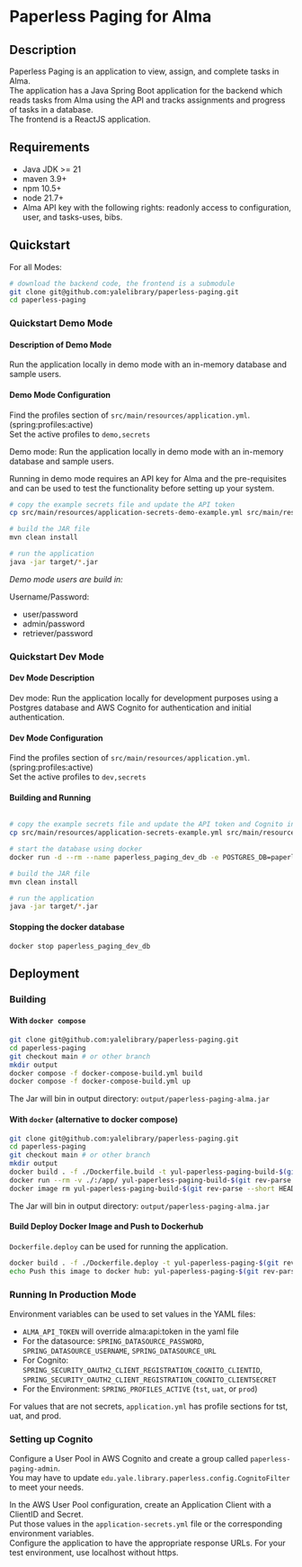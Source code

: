 # Paperless Paging for Alma
## Description
Paperless Paging is an application to view, assign, and complete tasks in Alma.
<br />
The application has a Java Spring Boot application for the backend which reads tasks from Alma
using the API and tracks assignments and progress of tasks in a database.
<br />
The frontend is a ReactJS application.

## Requirements

- Java JDK >= 21
- maven 3.9+
- npm 10.5+
- node 21.7+
- Alma API key with the following rights: readonly access to configuration, user, and tasks-uses, bibs.

## Quickstart
For all Modes:
```bash
# download the backend code, the frontend is a submodule
git clone git@github.com:yalelibrary/paperless-paging.git
cd paperless-paging
```
### Quickstart Demo Mode
#### Description of Demo Mode
Run the application locally in demo mode with an in-memory database and sample users.
#### Demo Mode Configuration
Find the profiles section of `src/main/resources/application.yml`. (spring:profiles:active)
<br />
Set the active profiles to `demo,secrets`

Demo mode: Run the application locally in demo mode with an in-memory database and sample users.

Running in demo mode requires an API key for Alma and the pre-requisites and can be used to test the functionality
before setting up your system.

```bash
# copy the example secrets file and update the API token
cp src/main/resources/application-secrets-demo-example.yml src/main/resources/application-secrets.yml

# build the JAR file
mvn clean install

# run the application
java -jar target/*.jar
```

_Demo mode users are build in:_

Username/Password:
- user/password
- admin/password
- retriever/password

### Quickstart Dev Mode
#### Dev Mode Description
Dev mode: Run the application locally for development purposes using a Postgres database and AWS Cognito for
authentication and initial authentication.

#### Dev Mode Configuration
Find the profiles section of `src/main/resources/application.yml`. (spring:profiles:active)
<br />
Set the active profiles to `dev,secrets`


#### Building and Running
```bash

# copy the example secrets file and update the API token and Cognito information in src/main/resources/application-secrets.yml
cp src/main/resources/application-secrets-example.yml src/main/resources/application-secrets.yml

# start the database using docker
docker run -d --rm --name paperless_paging_dev_db -e POSTGRES_DB=paperless_paging -e POSTGRES_USER=paperless_paging -e POSTGRES_PASSWORD=paperless_paging_password -p 5432:5432 -v ${PWD}/postgresql/data:/var/lib/postgresql/data postgres:15-alpine

# build the JAR file
mvn clean install

# run the application
java -jar target/*.jar
```

#### Stopping the docker database
```
docker stop paperless_paging_dev_db
```

## Deployment

### Building

#### With `docker compose`
```bash
git clone git@github.com:yalelibrary/paperless-paging.git
cd paperless-paging
git checkout main # or other branch
mkdir output
docker compose -f docker-compose-build.yml build
docker compose -f docker-compose-build.yml up
```
The Jar will bin in output directory: `output/paperless-paging-alma.jar`


#### With `docker` (alternative to docker compose)
```bash
git clone git@github.com:yalelibrary/paperless-paging.git
cd paperless-paging
git checkout main # or other branch
mkdir output
docker build . -f ./Dockerfile.build -t yul-paperless-paging-build-$(git rev-parse --short HEAD)
docker run --rm -v ./:/app/ yul-paperless-paging-build-$(git rev-parse --short HEAD)
docker image rm yul-paperless-paging-build-$(git rev-parse --short HEAD)
```
The Jar will bin in output directory: `output/paperless-paging-alma.jar`


#### Build Deploy Docker Image and Push to Dockerhub
`Dockerfile.deploy` can be used for running the application.<br />
```bash
docker build . -f ./Dockerfile.deploy -t yul-paperless-paging-$(git rev-parse --short HEAD)
echo Push this image to docker hub: yul-paperless-paging-$(git rev-parse --short HEAD)
```

### Running In Production Mode
Environment variables can be used to set values in the YAML files:
<br />
- `ALMA_API_TOKEN` will override alma:api:token in the yaml file
- For the datasource: `SPRING_DATASOURCE_PASSWORD`, `SPRING_DATASOURCE_USERNAME`, `SPRING_DATASOURCE_URL`
- For Cognito: `SPRING_SECURITY_OAUTH2_CLIENT_REGISTRATION_COGNITO_CLIENTID`, `SPRING_SECURITY_OAUTH2_CLIENT_REGISTRATION_COGNITO_CLIENTSECRET`
- For the Environment: `SPRING_PROFILES_ACTIVE` (`tst`, `uat`, or `prod`)

For values that are not secrets, `application.yml` has profile sections for tst, uat, and prod.<br />

### Setting up Cognito
Configure a User Pool in AWS Cognito and create a group called `paperless-paging-admin`.
<br />
You may have to update `edu.yale.library.paperless.config.CognitoFilter` to meet your needs.

In the AWS User Pool configuration, create an Application Client with a ClientID and Secret.<br />
Put those values in the `application-secrets.yml` file or the corresponding environment variables.<br />
Configure the application to have the appropriate response URLs. For your test environment, use localhost without https.
